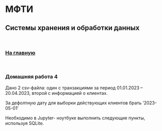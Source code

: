 # МФТИ 
## Системы хранения и обработки данных

<br>

### [На главную](https://github.com/savspit/mipt_data_storage)

<br>

### Домашняя работа 4
Дано 2 csv-файла: один с транзакциями за период 01.01.2023 – 20.04.2023, второй с информацией о клиентах.

За дефолтную дату для выборки действующих клиентов брать ‘2023-05-01’

Необходимо в Jupyter- ноутбуке выполнить следующие пункты, используя SQLite.